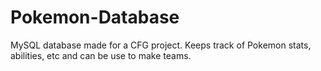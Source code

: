# Pokemon-Database
MySQL database made for a CFG project. Keeps track of Pokemon stats, abilities, etc and can be use to make teams.
